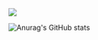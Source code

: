 <img src=https://github.com/guncat-02/guncat-02/assets/169626974/d9ef4578-9140-4e0e-bdbc-baf45baf43ae align=center>

![Anurag's GitHub stats](https://github-readme-stats.vercel.app/api?username=guncat-02&show_icons=true&theme=neon&count_private=true&locale=kr)
